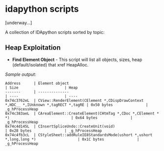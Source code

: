 # idapython scripts

\[underway...\]

A collection of IDApython scripts sorted by topic:

## Heap Exploitation
* **Find Element Object** - This script will list all objects, sizes,  heap (default/isolated) that xref HeapAlloc.

*Sample output*:
```
Address      | Element object                                                                        | Size                     | Heap                     
-------      | --------------                                                                        | ----                     | ----                     
0x74c3762eL  | CView::RenderElement(CElement *,CDispDrawContext *,HDC__ *,IUnknown *,tagRECT *,tagRE | 0x50 bytes               | _g_hProcessHeap          
0x74c383aeL  | CAreaElement::CreateElement(CHtmTag *,CDoc *,CElement * *)                            | 0x64 bytes               | _g_hProcessHeap          
0x74c4d145L  | CInsertSpliceUndo::CreateUnit(void)                                                   | 0x28 bytes               | _g_hProcessHeap          
0x74c4fb3cL  | CStyleSheet::addRuleIE8StandardsMode(ushort *,ushort *,long,long *)                   | 0x1C bytes               | _g_hProcessHeap          
```
